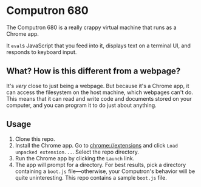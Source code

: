 # Computron 680

The Computron 680 is a really crappy virtual machine that runs as a Chrome app.

It `eval`s JavaScript that you feed into it, displays text on a terminal UI, and responds to keyboard input.

## What? How is this different from a webpage?

It's *very* close to just being a webpage. But because it's a Chrome app, it can access the filesystem on the host machine, which webpages can't do. This means that it can read and write code and documents stored on your computer, and you can program it to do just about anything.

## Usage

1. Clone this repo.
1. Install the Chrome app. Go to [chrome://extensions](chrome://extensions) and click `Load unpacked extension...`. Select the repo directory.
1. Run the Chrome app by clicking the `Launch` link.
1. The app will prompt for a directory. For best results, pick a directory containing a `boot.js` file—otherwise, your Computron's behavior will be quite uninteresting. This repo contains a sample `boot.js` file.
